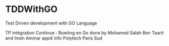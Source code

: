 # TDDWithGO
Test Driven development with GO Language 

TP intégration Continue : Bowling en Go
done by Mohamed Salah Ben Taarit and Imen Ammar
app4 info Polytech Paris Sud
